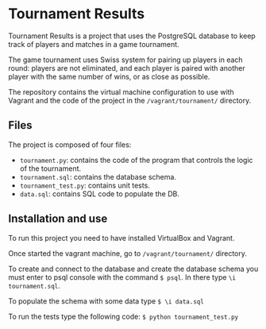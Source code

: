 Tournament Results
=============

Tournament Results is a project that uses the PostgreSQL database to keep track of players and matches in a game tournament.

The game tournament uses Swiss system for pairing up players in each round: players are not eliminated, and each player is paired with another player with the same number of wins, or as close as possible.

The repository contains the virtual machine configuration to use with Vagrant and the code of the project in the ``/vagrant/tournament/`` directory.

## Files

The project is composed of four files:

- ``tournament.py``: contains the code of the program that controls the logic of the tournament.
- ``tournament.sql``: contains the database schema.
- ``tournament_test.py``: contains unit tests.
- ``data.sql``: contains SQL code to populate the DB.

## Installation and use

To run this project you need to have installed VirtualBox and Vagrant.

Once started the vagrant machine, go to ``/vagrant/tournament/`` directory.

To create and connect to the database  and create the database schema you must enter to psql console with the command ``$ psql``. In there type ``\i tournament.sql``.

To populate the schema with some data type ``$ \i data.sql``

To run the tests type the following code:
`` $ python tournament_test.py ``

